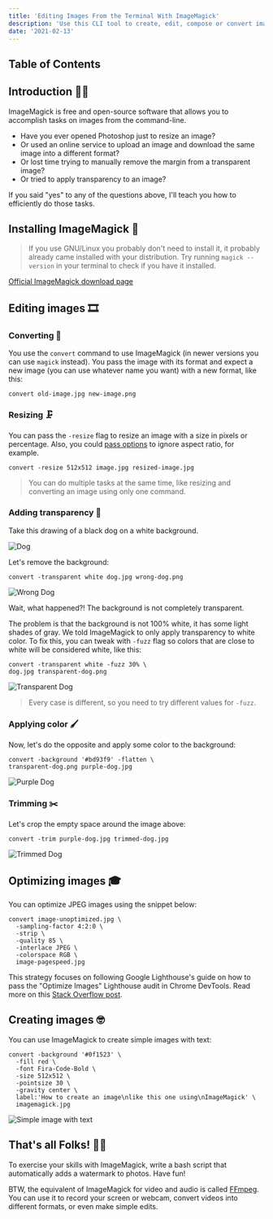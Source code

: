 ```yaml
---
title: 'Editing Images From the Terminal With ImageMagick'
description: 'Use this CLI tool to create, edit, compose or convert images.'
date: '2021-02-13'
---
```


## Table of Contents

## Introduction <span class="emoji">👋🏻</span>

ImageMagick is free and open-source software that allows you to accomplish tasks on images from the command-line.

- Have you ever opened Photoshop just to resize an image?
- Or used an online service to upload an image and download the same image into a different format?
- Or lost time trying to manually remove the margin from a transparent image?
- Or tried to apply transparency to an image?

If you said "yes" to any of the questions above, I'll teach you how to efficiently do those tasks.

## Installing ImageMagick <span class="emoji">🔧</span>

> If you use GNU/Linux you probably don't need to install it, it probably already came installed with your distribution.
> Try running `magick --version` in your terminal to check if you have it installed.

[Official ImageMagick download page](https://imagemagick.org/script/download.php)

## Editing images <span class="emoji">🎞️</span>

### Converting <span class="emoji">🔄</span>

You use the `convert` command to use ImageMagick (in newer versions you can use `magick` instead). You pass the image with its format and expect a new image (you can use whatever name you want) with a new format, like this:

```bash[class="command-line"]
convert old-image.jpg new-image.png
```

### Resizing <span class="emoji">🗜️</span>

You can pass the `-resize` flag to resize an image with a size in pixels or percentage. Also, you could [pass options](https://legacy.imagemagick.org/Usage/resize/) to ignore aspect ratio, for example.

```bash[class="command-line"]
convert -resize 512x512 image.jpg resized-image.jpg
```

> You can do multiple tasks at the same time, like resizing and converting an image using only one command.

### Adding transparency <span class="emoji">👻</span>

Take this drawing of a black dog on a white background.

![Dog](/images/editing-images-from-terminal-with-imagemagick/dog.jpg)

Let's remove the background:

```bash[class="command-line"]
convert -transparent white dog.jpg wrong-dog.png
```

![Wrong Dog](/images/editing-images-from-terminal-with-imagemagick/wrong-dog.png)

Wait, what happened?! The background is not completely transparent.

The problem is that the background is not 100% white, it has some light shades of gray. We told ImageMagick to only apply transparency to white color. To fix this, you can tweak with `-fuzz` flag so colors that are close to white will be considered white, like this:

```bash[class="command-line"]
convert -transparent white -fuzz 30% \
dog.jpg transparent-dog.png
```

![Transparent Dog](/images/editing-images-from-terminal-with-imagemagick/transparent-dog.png)

> Every case is different, so you need to try different values for `-fuzz`.

### Applying color <span class="emoji">🖌️</span>

Now, let's do the opposite and apply some color to the background:

```bash[class="command-line"]
convert -background '#bd93f9' -flatten \
transparent-dog.png purple-dog.jpg
```

![Purple Dog](/images/editing-images-from-terminal-with-imagemagick/purple-dog.jpg)

### Trimming <span class="emoji">✂️</span>

Let's crop the empty space around the image above:

```bash[class="command-line"]
convert -trim purple-dog.jpg trimmed-dog.jpg
```

![Trimmed Dog](/images/editing-images-from-terminal-with-imagemagick/trimmed-dog.jpg)

## Optimizing images <span class="emoji">🎓</span>

You can optimize JPEG images using the snippet below:

```bash[class="command-line"]
convert image-unoptimized.jpg \
  -sampling-factor 4:2:0 \
  -strip \
  -quality 85 \
  -interlace JPEG \
  -colorspace RGB \
  image-pagespeed.jpg
```

This strategy focuses on following Google Lighthouse's guide on how to pass the "Optimize Images" Lighthouse audit in Chrome DevTools. Read more on this [Stack Overflow post](https://stackoverflow.com/questions/7261855/recommendation-for-compressing-jpg-files-with-imagemagick).

## Creating images <span class="emoji">🤓</span>

You can use ImageMagick to create simple images with text:

```bash[class="command-line"]
convert -background '#0f1523' \
  -fill red \
  -font Fira-Code-Bold \
  -size 512x512 \
  -pointsize 30 \
  -gravity center \
  label:'How to create an image\nlike this one using\nImageMagick' \
  imagemagick.jpg
```

![Simple image with text](/images/editing-images-from-terminal-with-imagemagick/imagemagick.jpg)

## That's all Folks! <span class="emoji">🐰🥕</span>

To exercise your skills with ImageMagick, write a bash script that automatically adds a watermark to photos. Have fun!

BTW, the equivalent of ImageMagick for video and audio is called [FFmpeg](https://ffmpeg.org/). You can use it to record your screen or webcam, convert videos into different formats, or even make simple edits.
